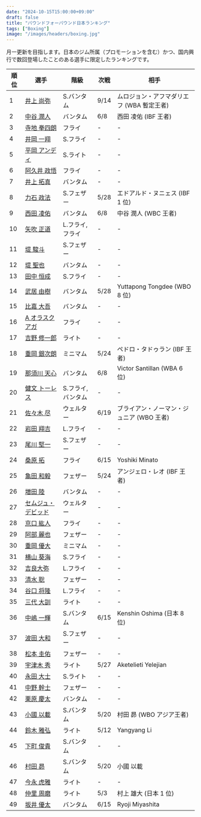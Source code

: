```yaml
---
date: "2024-10-15T15:00:00+09:00"
draft: false
title: "パウンドフォーパウンド日本ランキング"
tags: ["Boxing"]
image: "/images/headers/boxing.jpg"
---
```


月一更新を目指します。日本のジム所属（プロモーションを含む）かつ、国内興行で数回登場したことのある選手に限定したランキングです。

順位|選手|階級|次戦|相手
---|---|---|---|---
1|[井上 尚弥](https://boxrec.com/en/box-pro/628407)|S.バンタム|9/14|ムロジョン・アフマダリエフ (WBA 暫定王者)
2|[中谷 潤人](https://boxrec.com/en/box-pro/718508)|バンタム|6/8|西田 凌佑 (IBF 王者)
3|[寺地 拳四朗](https://boxrec.com/en/box-pro/692967)|フライ|-|-
4|[井岡 一翔](https://boxrec.com/en/box-pro/483786)|S.フライ|-|-
5|[平岡 アンディ](https://boxrec.com/en/box-pro/672119)|S.ライト|-|-
6|[阿久井 政悟](https://boxrec.com/en/box-pro/685429)|フライ|-|-
7|[井上 拓真](https://boxrec.com/en/box-pro/667667)|バンタム|-|-
8|[力石 政法](https://boxrec.com/en/box-pro/806436)|S.フェザー|5/28|エドアルド・ヌニェス (IBF 1 位)
9|[西田 凌佑](https://boxrec.com/en/box-pro/898844)|バンタム|6/8|中谷 潤人 (WBC 王者)
10|[矢吹 正道](https://boxrec.com/en/box-pro/752510)|L.フライ, フライ|-|-
11|[堤 駿斗](https://boxrec.com/en/box-pro/863092)|S.フェザー|-|-
12|[堤 聖也](https://boxrec.com/en/box-pro/829718)|バンタム|-|-
13|[田中 恒成](https://boxrec.com/en/box-pro/666339)|S.フライ|-|-
14|[武居 由樹](https://boxrec.com/en/box-pro/990774)|バンタム|5/28|Yuttapong Tongdee (WBO 8 位)
15|[比嘉 大吾](https://boxrec.com/en/box-pro/691593)|バンタム|-|-
16|[A オラスクアガ](https://boxrec.com/en/box-pro/904246)|フライ|-|-
17|[吉野 修一郎](https://boxrec.com/en/box-pro/737760)|ライト|-|-
18|[重岡 銀次朗](https://boxrec.com/en/box-pro/846108)|ミニマム|5/24|ペドロ・タドゥラン (IBF 王者)
19|[那須川 天心](https://boxrec.com/en/box-pro/853210)|バンタム|6/8|Victor Santillan (WBA 6 位)
20|[健文 トーレス](https://boxrec.com/en/box-pro/233323)|S.フライ, バンタム|-|-
21|[佐々木 尽](https://boxrec.com/en/box-pro/847229)|ウェルター|6/19|ブライアン・ノーマン・ジュニア (WBO 王者)
22|[岩田 翔吉](https://boxrec.com/en/box-pro/853769)|L.フライ|-|-
23|[尾川 堅一](https://boxrec.com/en/box-pro/535757)|S.フェザー|-|-
24|[桑原 拓](https://boxrec.com/en/box-pro/836764)|フライ|6/15|Yoshiki Minato
25|[亀田 和毅](https://boxrec.com/en/box-pro/472942)|フェザー|5/24|アンジェロ・レオ (IBF 王者)
26|[増田 陸](https://boxrec.com/en/box-pro/1096530)|バンタム|-|-
27|[セムジュ・デビッド](https://boxrec.com/en/box-pro/898239)|ウェルター|-|-
28|[京口 紘人](https://boxrec.com/en/box-pro/752878)|フライ|-|-
29|[阿部 麗也](https://boxrec.com/en/box-pro/654234)|フェザー|-|-
30|[重岡 優大](https://boxrec.com/en/box-pro/900843)|ミニマム|-|-
31|[横山 葵海](https://boxrec.com/en/box-pro/1182099)|S.フライ|-|-
32|[吉良大弥](https://boxrec.com/en/box-pro/1071015)|L.フライ|-|-
33|[清水 聡](https://boxrec.com/en/box-pro/767358)|フェザー|-|-
34|[谷口 将隆](https://boxrec.com/en/box-pro/747308)|L.フライ|-|-
35|[三代 大訓](https://boxrec.com/en/box-pro/794104)|ライト|-|-
36|[中嶋 一輝](https://boxrec.com/en/box-pro/799358)|S.バンタム|6/15|Kenshin Oshima (日本 8 位)
37|[波田 大和](https://boxrec.com/en/box-pro/731145)|S.フェザー|-|-
38|[松本 圭佑](https://boxrec.com/en/box-pro/944445)|フェザー|-|-
39|[宇津木 秀](https://boxrec.com/en/box-pro/829717)|ライト|5/27|Aketelieti Yelejian
40|[永田 大士](https://boxrec.com/en/box-pro/694940)|S.ライト|-|-
41|[中野 幹士](https://boxrec.com/en/box-pro/853415)|フェザー|-|-
42|[栗原 慶太](https://boxrec.com/en/box-pro/568329)|バンタム|-|-
43|[小國 以載](https://boxrec.com/en/box-pro/518213)|S.バンタム|5/20|村田 昴 (WBO アジア王者)
44|[鈴木 雅弘](https://boxrec.com/en/box-pro/846560)|ライト|5/12|Yangyang Li
45|[下町 俊貴](https://boxrec.com/en/box-pro/740239)|S.バンタム|-|-
46|[村田 昴](https://boxrec.com/en/box-pro/893147)|S.バンタム|5/20|小國 以載
47|[今永 虎雅](https://boxrec.com/en/box-pro/889835)|ライト|-|-
48|[仲里 周磨](https://boxrec.com/en/box-pro/716694)|ライト|5/3|村上 雄大 (日本 1 位)
49|[坂井 優太](https://boxrec.com/en/box-pro/1130028)|バンタム|6/15|Ryoji Miyashita
